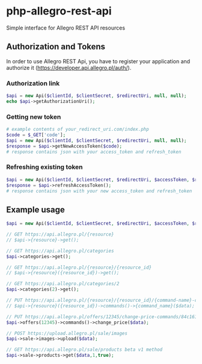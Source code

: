 # php-allegro-rest-api
Simple interface for Allegro REST API resources

## Authorization and Tokens ##
In order to use Allegro REST Api, you have to register your application and authorize it (https://developer.api.allegro.pl/auth/).

### Authorization link ###
```php
$api = new Api($clientId, $clientSecret, $redirectUri, null, null);
echo $api->getAuthorizationUri();
```

### Getting new token ###
```php
# example contents of your_redirect_uri.com/index.php
$code = $_GET['code'];
$api = new Api($clientId, $clientSecret, $redirectUri, null, null);
$response = $api->getNewAccessToken($code);
# response contains json with your access_token and refresh_token
```

### Refreshing existing token ###
```php
$api = new Api($clientId, $clientSecret, $redirectUri, $accessToken, $refreshToken);
$response = $api->refreshAccessToken();
# response contains json with your new access_token and refresh_token
```

## Example usage ##
```php
$api = new Api($clientId, $clientSecret, $redirectUri, $accessToken, $refreshToken);

// GET https://api.allegro.pl/{resource}
// $api->{resource}->get();

// GET https://api.allegro.pl/categories
$api->categories->get();

// GET https://api.allegro.pl/{resource}/{resource_id}
// $api->{resource}({resource_id})->get();

// GET https://api.allegro.pl/categories/2
$api->categories(2)->get();

// PUT https://api.allegro.pl/{resource}/{resource_id}/{command-name}-command/{uuid}
// $api->{resource}({resource_id})->commands()->{command_name}($data);

// PUT https://api.allegro.pl/offers/12345/change-price-commands/84c16171-233a-42de-8115-1f1235c8bc0f
$api->offers(12345)->commands()->change_price($data);

// POST https://upload.allegro.pl/sale/images
$api->sale->images->upload($data);

// GET https://api.allegro.pl/sale/products beta v1 method
$api->sale->products->get($data,1,true);
```
